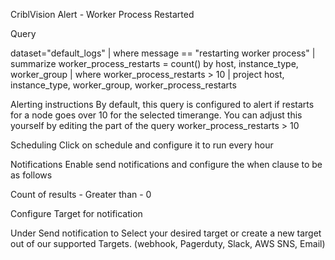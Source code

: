 CriblVision Alert - Worker Process Restarted

Query

dataset="default_logs" 
| where message == "restarting worker process"
| summarize worker_process_restarts = count() by host, instance_type, worker_group
| where worker_process_restarts > 10
| project host, instance_type, worker_group, worker_process_restarts

Alerting instructions
By default, this query is configured to alert if restarts for a node goes over 10 for the selected timerange. You can adjust this yourself by editing the part of the query worker_process_restarts > 10

Scheduling
Click on schedule and configure it to run every hour

Notifications
Enable send notifications and configure the when clause to be as follows

Count of results - Greater than - 0

Configure Target for notification

Under Send notification to
Select your desired target or create a new target out of our supported Targets. (webhook, Pagerduty, Slack, AWS SNS, Email)